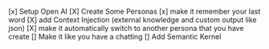[x] Setup Open AI
[X] Create Some Personas
[x] make it remember your last word
[X] add Context Injection (external knowledge and custom output like json)
[X] make it automatically switch to another persona that you have create
[] Make it like you have a chatting
[] Add Semantic Kernel
